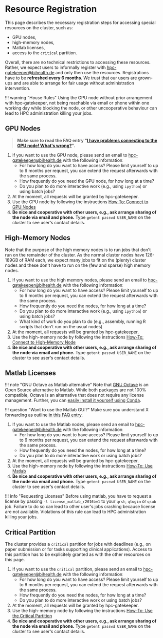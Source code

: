 # Resource Registration

This page describes the necessary registration steps for accessing special resources on the cluster, such as:

- GPU nodes,
- high-memory nodes,
- Matlab licenses,
- access to the `critical` partition.

Overall, there are no technical restrictions to accessing these resources.
Rather, we expect users to informally register with hpc-gatekeeper@bihealth.de and only then use the resources.
Registrations have to be **refreshed every 6 months**.
We trust that our users are grown-ups and are able to arrange for fair usage without administration intervention.

!!! warning "House Rules"
    Using the GPU node without prior arrangement with hpc-gatekeeper, not being reachable via email or phone within one working day while blocking the node, or other uncooperative behaviour can lead to HPC administration killing your jobs.

## GPU Nodes

> **Make sure to read the FAQ entry "[I have problems connecting to the GPU node! What's wrong?](Manual-Useful-Tips-Frequently-Asked-Questions#i-have-problems-connecting-to-the-gpu-node-whats-wrong)".**

1. If you want to use the GPU node, please send an email to hpc-gatekeeper@bihealth.de with the following information:
    - For how long do you want to have access?
      Please limit yourself to up to 6 months per request, you can extend the request afterwards with the same process.
    - How frequently do you need the GPU node, for how long at a time?
    - Do you plan to do more interactive work (e.g., using `ipython`) or using batch jobs?
2. At the moment, all requests will be granted by hpc-gatekeeper.
3. Use the GPU node by following the instructions [How To: Connect to GPU Nodes](How-To-Connect-to-GPU-Nodes)
4. **Be nice and cooperative with other users, e.g., ask arrange sharing of the node via email and phone.**
   Type `getent passwd USER_NAME` on the cluster to see user's contact details.

## High-Memory Nodes

Note that the purpose of the high memory nodes is to run jobs that don't run on the remainder of the cluster.
As the normal cluster nodes have 126-189GB of RAM each, we expect many jobs to fit on the (plenty) cluster nodes and these don't have to run on the (few and sparse) high memory nodes.

1. If you want to use the high memory nodes, please send an email to hpc-gatekeeper@bihealth.de with the following information:
    - For how long do you want to have access?
      Please limit yourself to up to 6 months per request, you can extend the request afterwards with the same process.
    - How frequently do you need the nodes, for how long at a time?
    - Do you plan to do more interactive work (e.g., using `ipython`) or using batch jobs?
    - What kind of work do you plan to do (e.g., assembly, running R scripts that don't run on the usual nodes)
2. At the moment, all requests will be granted by hpc-gatekeeper.
3. Use the high-memory node by following the instructions [How-To: Connect to High-Memory Node](How-To-Connect-to-High-Memory-Nodes)
4. **Be nice and cooperative with other users, e.g., ask arrange sharing of the node via email and phone.**
   Type `getent passwd USER_NAME` on the cluster to see user's contact details.

## Matlab Licenses

!!! note "GNU Octave as Matlab alternative"
    Note that [GNU Octave](https://www.gnu.org/software/octave/) is an Open Source alternative to Matlab.
    While both packages are not 100% compatible, Octave is an alternative that does not require any license management.
    Further, you can [easily install it yourself using Conda](Manual-Software-Management-Software-Installation-with-Conda).


!!! question "Want to use the Matlab GUI?"
    Make sure you understand X forwarding as outline [in this FAQ entry](Manual-Useful-Tips-Frequently-Asked-Questions#how-can-i-access-graphical-user-interfaces-such-as-for-matlab-on-the-cluster).

1. If you want to use the Matlab nodes, please send an email to hpc-gatekeeper@bihealth.de with the following information:
    - For how long do you want to have access?
      Please limit yourself to up to 6 months per request, you can extend the request afterwards with the same process.
    - How frequently do you need the nodes, for how long at a time?
    - Do you plan to do more interactive work or using batch jobs?
2. At the moment, all requests will be granted by hpc-gatekeeper.
3. Use the high-memory node by following the instructions [How-To: Use Matlab](How-To-Use-Matlab)
4. **Be nice and cooperative with other users, e.g., ask arrange sharing of the node via email and phone.**
   Type `getent passwd USER_NAME` on the cluster to see user's contact details.

!!! info "Requesting Licenses"
    Before using matlab, you have to request a license by passing `-l license_matlab_r2016b=1` to your `qrsh`, `qlogin` or `qsub` job.
    Failure to do so can lead to other user's jobs crashing because license are not available.
    Violations of this rule can lead to HPC administration killing your jobs.

## Critical Partition

The cluster provides a `critical` partition for jobs with deadlines (e.g., on paper submission or for tasks supporting clinical applications).
Access to this partition has to be explicitely granted as with the other resources on this page.

1. If you want to use the `critical` partition, please send an email to hpc-gatekeeper@bihealth.de with the following information:
    - For how long do you want to have access?
      Please limit yourself to up to 6 months per request, you can extend the request afterwards with the same process.
    - How frequently do you need the nodes, for how long at a time?
    - Do you plan to do more interactive work or using batch jobs?
2. At the moment, all requests will be granted by hpc-gatekeeper.
3. Use the high-memory node by following the instructions [How-To: Use the Critical Partition](How-To-Use-Critical-Partition)
4. **Be nice and cooperative with other users, e.g., ask arrange sharing of the node via email and phone.**
   Type `getent passwd USER_NAME` on the cluster to see user's contact details.
